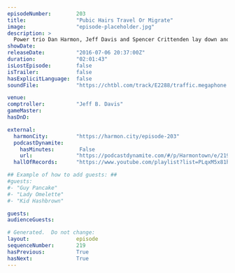 ```yaml
---
episodeNumber:        203
title:                "Pubic Hairs Travel Or Migrate"
image:                "episode-placeholder.jpg"
description: >
  Power trio Dan Harmon, Jeff Davis and Spencer Crittenden lay down another classic episode of Harmon. Watch the video at harmontown.com/live
showDate:             
releaseDate:          "2016-07-06 20:37:00Z"
duration:             "02:01:43"
isLostEpisode:        false
isTrailer:            false
hasExplicitLanguage:  false
soundFile:            "https://chtbl.com/track/E2288/traffic.megaphone.fm/STA6294944934.mp3?updated=1560189832"

venue:                
comptroller:          "Jeff B. Davis"
gameMaster:           
hasDnD:               

external:
  harmonCity:         "https://harmon.city/episode-203"
  podcastDynamite:
    hasMinutes:        False
    url:              "https://podcastdynamite.com/#/p/Harmontown/e/219/203"
  hallOfRecords:      "https://www.youtube.com/playlist?list=PLqxM5x81hNOY7WKfzSEdOxjYt-8KqZtRe"

## Example of how to add guests: ##
#guests:
#- "Guy Pancake"
#- "Lady Omelette"
#- "Kid Hashbrown"

guests:
audienceGuests:

# Generated.  Do not change:
layout:               episode
sequenceNumber:       219
hasPrevious:          True
hasNext:              True
---
```


<!-- The episode description will be rendered here -->
<!-- Add your content below here -->

